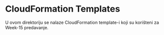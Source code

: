 # CloudFormation Templates 
U ovom direktoriju se nalaze CloudFormation template-i koji su korišteni za Week-15 predavanje.
